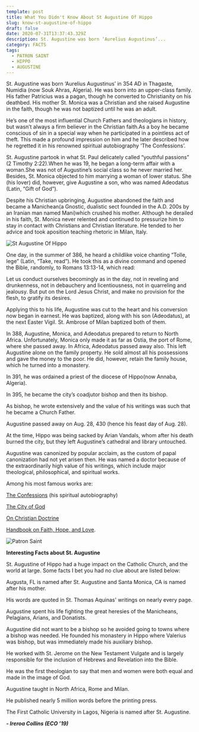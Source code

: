 ```yaml
---
template: post
title: What You Didn't Know About St Augustine Of Hippo
slug: know-st-augustine-of-hippo
draft: false
date: 2020-07-31T13:37:43.329Z
description: St. Augustine was born ‘Aurelius Augustinus’...
category: FACTS
tags:
  - PATRON SAINT
  - HIPPO
  - AUGUSTINE
---
```

St. Augustine was born ‘Aurelius Augustinus’ in 354 AD in Thagaste, Numidia (now Souk Ahras, Algeria). He was born into an upper-class family. His father Patricius was a pagan, though he converted to Christianity on his deathbed. His mother St. Monica was a Christian and she raised Augustine in the faith, though he was not baptized until he was an adult.

He’s one of the most influential Church Fathers and theologians in history, but wasn’t always a firm believer in the Christian faith.As a boy he became conscious of sin in a special way when he participated in a pointless act of theft. This made a profound impression on him and he later described how he regretted it in his renowned spiritual autobiography ‘The Confessions’.

St. Augustine partook in what St. Paul delicately called “youthful passions” (2 Timothy 2:22).When he was 19, he began a long-term affair with a woman.She was not of Augustine’s social class so he never married her. Besides, St. Monica objected to him marrying a woman of lower status. She (his lover) did, however, give Augustine a son, who was named Adeodatus (Latin, “Gift of God”).[](<>)

Despite his Christian upbringing, Augustine abandoned the faith and became a Manichean(a Gnostic, dualistic sect founded in the A.D. 200s by an Iranian man named Mani)which crushed his mother. Although he derailed in his faith, St. Monica never relented and continued to pressurize him to stay in contact with Christians and Christian literature. He tended to her advice and took aposition teaching rhetoric in Milan, Italy.

![St Augustine Of Hippo](/media/1596197428140_images_-7-1-.jpeg "St Augustine Of Hippo")

One day, in the summer of 386, he heard a childlike voice chanting “Tolle, lege” (Latin, “Take, read”). He took this as a divine command and opened the Bible, randomly, to Romans 13:13-14, which read:

Let us conduct ourselves becomingly as in the day, not in reveling and drunkenness, not in debauchery and licentiousness, not in quarreling and jealousy. But put on the Lord Jesus Christ, and make no provision for the flesh, to gratify its desires.

Applying this to his life, Augustine was cut to the heart and his conversion now began in earnest. He was baptized, along with his son (Adeodatus), at the next Easter Vigil. St. Ambrose of Milan baptized both of them.

In 388, Augustine, Monica, and Adeodatus prepared to return to North Africa. Unfortunately, Monica only made it as far as Ostia, the port of Rome, where she passed away. In Africa, Adeodatus passed away also. This left Augustine alone on the family property. He sold almost all his possessions and gave the money to the poor. He did, however, retain the family house, which he turned into a monastery.

In 391, he was ordained a priest of the diocese of Hippo(now Annaba, Algeria).

In 395, he became the city’s coadjutor bishop and then its bishop.

As bishop, he wrote extensively and the value of his writings was such that he became a Church Father.

Augustine passed away on Aug. 28, 430 (hence his feast day of Aug. 28).

At the time, Hippo was being sacked by Arian Vandals[](http://en.wikipedia.org/wiki/Vandals), whom after his death burned the city, but they left Augustine’s cathedral and library untouched.

Augustine was canonized by popular acclaim, as the custom of papal canonization had not yet arisen then. He was named a doctor because of the extraordinarily high value of his writings, which include major theological, philosophical, and spiritual works.

Among his most famous works are:

[The Confessions](http://en.wikipedia.org/wiki/Confessions_(St._Augustine)) (his spiritual autobiography)

[The City of God](http://en.wikipedia.org/wiki/City_of_God_(book))

[On Christian Doctrine](http://en.wikipedia.org/wiki/De_doctrina_christiana)

[Handbook on Faith, Hope, and Love](http://en.wikipedia.org/wiki/Enchiridion_of_Augustine).

![Patron Saint ](/media/1596197431803_images_-8-1-.jpeg "Patron Saint")

**Interesting Facts about St. Augustine**

St. Augustine of Hippo had a huge impact on the Catholic Church, and the world at large. Some facts I bet you had no clue about are listed below:

Augusta, FL is named after St. Augustine and Santa Monica, CA is named after his mother.

His words are quoted in St. Thomas Aquinas' writings on nearly every page.

Augustine spent his life fighting the great heresies of the Manicheans, Pelagians, Arians, and Donatists.

Augustine did not want to be a bishop so he avoided going to towns where a bishop was needed. He founded his monastery in Hippo where Valerius was bishop, but was immediately made his auxiliary bishop.

He worked with St. Jerome on the New Testament Vulgate and is largely responsible for the inclusion of Hebrews and Revelation into the Bible.

He was the first theologian to say that men and women were both equal and made in the image of God.

Augustine taught in North Africa, Rome and Milan.

He published nearly 5 million words before the printing press.

The First Catholic University in Lagos, Nigeria is named after St. Augustine.

***\- Ireroa Collins (ECO ’19)***